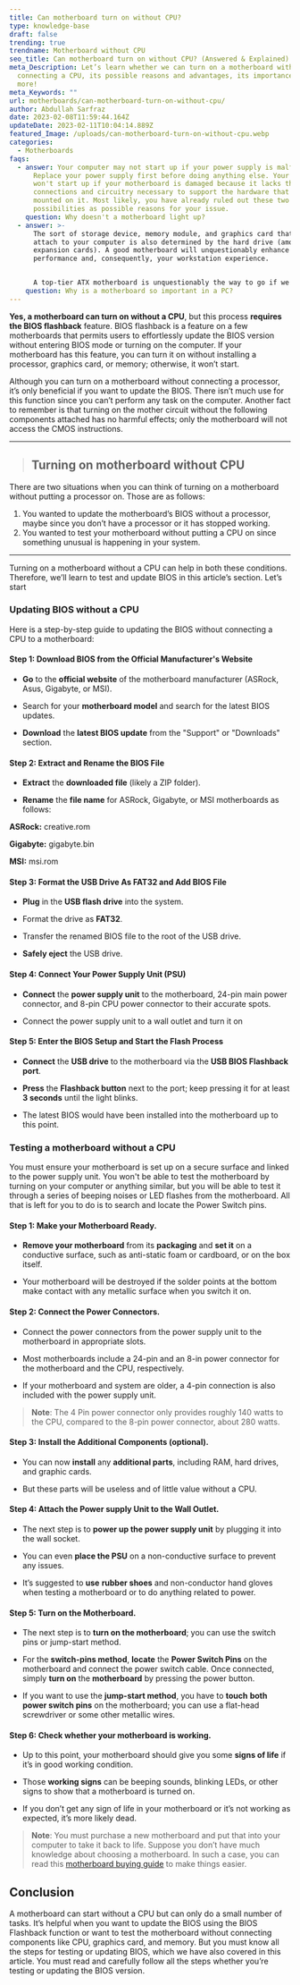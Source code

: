 ```yaml
---
title: Can motherboard turn on without CPU?
type: knowledge-base
draft: false
trending: true
trendname: Motherboard without CPU
seo_title: Can motherboard turn on without CPU? (Answered & Explained)
meta_Description: Let’s learn whether we can turn on a motherboard without
  connecting a CPU, its possible reasons and advantages, its importance, and
  more!
meta_Keywords: ""
url: motherboards/can-motherboard-turn-on-without-cpu/
author: Abdullah Sarfraz
date: 2023-02-08T11:59:44.164Z
updateDate: 2023-02-11T10:04:14.889Z
featured_Image: /uploads/can-motherboard-turn-on-without-cpu.webp
categories:
  - Motherboards
faqs:
  - answer: Your computer may not start up if your power supply is malfunctioning.
      Replace your power supply first before doing anything else. Your computer
      won't start up if your motherboard is damaged because it lacks the
      connections and circuitry necessary to support the hardware that is
      mounted on it. Most likely, you have already ruled out these two
      possibilities as possible reasons for your issue.
    question: Why doesn't a motherboard light up?
  - answer: >-
      The sort of storage device, memory module, and graphics card that may
      attach to your computer is also determined by the hard drive (among other
      expansion cards). A good motherboard will unquestionably enhance your PC's
      performance and, consequently, your workstation experience.


      A top-tier ATX motherboard is unquestionably the way to go if we're talking about practical performance increases like quicker storage device transfer rates, more LAN bandwidth, faster rendering times, and general system reliability.
    question: Why is a motherboard so important in a PC?
---
```

**Yes, a motherboard can turn on without a CPU**, but this process **requires the BIOS flashback** feature. BIOS flashback is a feature on a few motherboards that permits users to effortlessly update the BIOS version without entering BIOS mode or turning on the computer. If your motherboard has this feature, you can turn it on without installing a processor, graphics card, or memory; otherwise, it won’t start.

Although you can turn on a motherboard without connecting a processor, it’s only beneficial if you want to update the BIOS. There isn’t much use for this function since you can’t perform any task on the computer. Another fact to remember is that turning on the mother circuit without the following components attached has no harmful effects; only the motherboard will not access the CMOS instructions.

- - -

> ## Turning on motherboard without CPU

There are two situations when you can think of turning on a motherboard without putting a processor on. Those are as follows:

1. You wanted to update the motherboard’s BIOS without a processor, maybe since you don’t have a processor or it has stopped working.
2. You wanted to test your motherboard without putting a CPU on since something unusual is happening in your system.

- - -

Turning on a motherboard without a CPU can help in both these conditions. Therefore, we’ll learn to test and update BIOS in this article’s section. Let’s start

### Updating BIOS without a CPU

Here is a step-by-step guide to updating the BIOS without connecting a CPU to a motherboard:

#### **Step 1: Download BIOS from the Official Manufacturer's Website**

* **Go** to the **official website** of the motherboard manufacturer (ASRock, Asus, Gigabyte, or MSI).


* Search for your **motherboard model** and search for the latest BIOS updates. 


* **Download** the **latest BIOS update** from the "Support" or "Downloads" section.

#### **Step 2: Extract and Rename the BIOS File**

* **Extract** the **downloaded file** (likely a ZIP folder).


* **Rename** the **file name** for ASRock, Gigabyte, or MSI motherboards as follows:

**ASRock:** creative.rom

**Gigabyte:** gigabyte.bin

**MSI:** msi.rom

#### **Step 3: Format the USB Drive As FAT32 and Add BIOS File**

* **Plug** in the **USB flash drive** into the system.


* Format the drive as **FAT32**.


* Transfer the renamed BIOS file to the root of the USB drive.


* **Safely eject** the USB drive.

#### **Step 4: Connect Your Power Supply Unit (PSU)**

* **Connect** the **power supply unit** to the motherboard, 24-pin main power connector, and 8-pin CPU power connector to their accurate spots.


* Connect the power supply unit to a wall outlet and turn it on

#### **Step 5: Enter the BIOS Setup and Start the Flash Process**

* **Connect** the **USB drive** to the motherboard via the **USB BIOS Flashback port**.


* **Press** the **Flashback button** next to the port; keep pressing it for at least **3 seconds** until the light blinks.


* The latest BIOS would have been installed into the motherboard up to this point. 

### Testing a motherboard without a CPU

You must ensure your motherboard is set up on a secure surface and linked to the power supply unit. You won't be able to test the motherboard by turning on your computer or anything similar, but you will be able to test it through a series of beeping noises or LED flashes from the motherboard. All that is left for you to do is to search and locate the Power Switch pins.

#### **Step 1: Make your Motherboard Ready.**

* **Remove your motherboard** from its **packaging** and **set it** on a conductive surface, such as anti-static foam or cardboard, or on the box itself.


* Your motherboard will be destroyed if the solder points at the bottom make contact with any metallic surface when you switch it on.

#### **Step 2: Connect the Power Connectors.**

* Connect the power connectors from the power supply unit to the motherboard in appropriate slots.


* Most motherboards include a 24-pin and an 8-in power connector for the motherboard and the CPU, respectively.


* If your motherboard and system are older, a 4-pin connection is also included with the power supply unit.

> **Note**: The 4 Pin power connector only provides roughly 140 watts to the CPU, compared to the 8-pin power connector, about 280 watts.

#### **Step 3: Install the Additional Components (optional).**

* You can now **install** any **additional parts**, including RAM, hard drives, and graphic cards.


* But these parts will be useless and of little value without a CPU.

#### **Step 4: Attach the Power supply Unit to the Wall Outlet.**

* The next step is to **power up the power supply unit** by plugging it into the wall socket.


* You can even **place the PSU** on a non-conductive surface to prevent any issues.


* It’s suggested to **use** **rubber shoes** and non-conductor hand gloves when testing a motherboard or to do anything related to power.

#### **Step 5: Turn on the Motherboard.**

* The next step is to **turn on the motherboard**; you can use the switch pins or jump-start method.


* For the **switch-pins method**, **locate** the **Power Switch Pins** on the motherboard and connect the power switch cable. Once connected, simply **turn on** the **motherboard** by pressing the power button.


* If you want to use the **jump-start method**, you have to **touch** **both power switch pins** on the motherboard; you can use a flat-head screwdriver or some other metallic wires. 

#### **Step 6: Check whether your motherboard is working.**

* Up to this point, your motherboard should give you some **signs of life** if it’s in good working condition.


* Those **working signs** can be beeping sounds, blinking LEDs, or other signs to show that a motherboard is turned on.


* If you don’t get any sign of life in your motherboard or it’s not working as expected, it’s more likely dead.

> **Note**: You must purchase a new motherboard and put that into your computer to take it back to life. Suppose you don’t have much knowledge about choosing a motherboard. In such a case, you can read this [motherboard buying guide](https://pcideaz.com/motherboards/how-to-choose-motherboard/) to make things easier. 

## Conclusion

A motherboard can start without a CPU but can only do a small number of tasks. It’s helpful when you want to update the BIOS using the BIOS Flashback function or want to test the motherboard without connecting components like CPU, graphics card, and memory. But you must know all the steps for testing or updating BIOS, which we have also covered in this article. You must read and carefully follow all the steps whether you’re testing or updating the BIOS version.